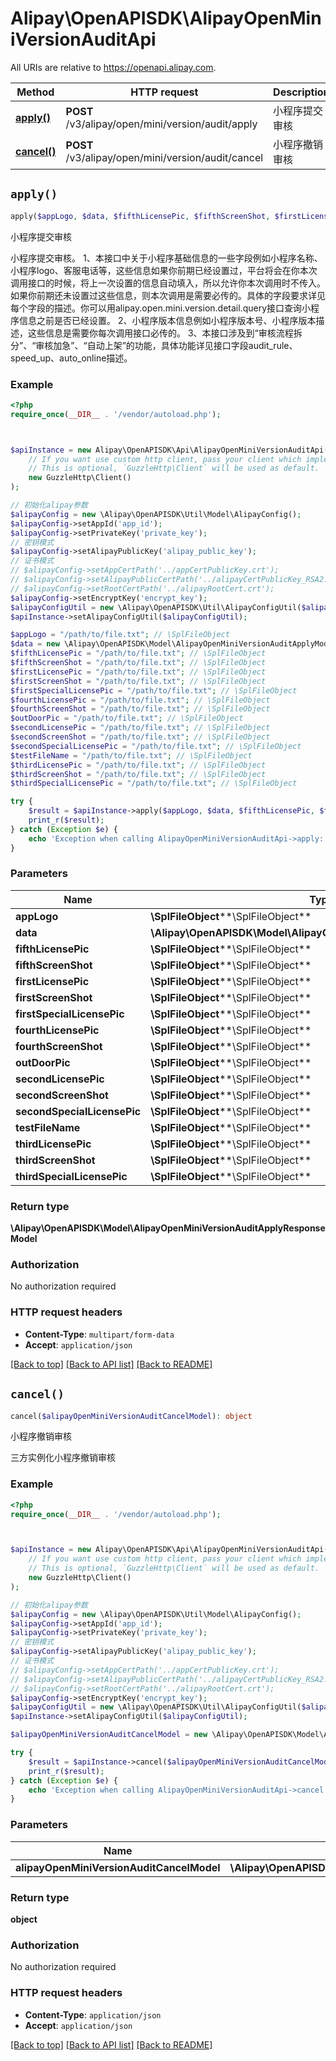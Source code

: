 # Alipay\OpenAPISDK\AlipayOpenMiniVersionAuditApi

All URIs are relative to https://openapi.alipay.com.

Method | HTTP request | Description
------------- | ------------- | -------------
[**apply()**](AlipayOpenMiniVersionAuditApi.md#apply) | **POST** /v3/alipay/open/mini/version/audit/apply | 小程序提交审核
[**cancel()**](AlipayOpenMiniVersionAuditApi.md#cancel) | **POST** /v3/alipay/open/mini/version/audit/cancel | 小程序撤销审核


## `apply()`

```php
apply($appLogo, $data, $fifthLicensePic, $fifthScreenShot, $firstLicensePic, $firstScreenShot, $firstSpecialLicensePic, $fourthLicensePic, $fourthScreenShot, $outDoorPic, $secondLicensePic, $secondScreenShot, $secondSpecialLicensePic, $testFileName, $thirdLicensePic, $thirdScreenShot, $thirdSpecialLicensePic): \Alipay\OpenAPISDK\Model\AlipayOpenMiniVersionAuditApplyResponseModel
```

小程序提交审核

小程序提交审核。 1、本接口中关于小程序基础信息的一些字段例如小程序名称、小程序logo、客服电话等，这些信息如果你前期已经设置过，平台将会在你本次调用接口的时候，将上一次设置的信息自动填入，所以允许你本次调用时不传入。如果你前期还未设置过这些信息，则本次调用是需要必传的。具体的字段要求详见每个字段的描述。你可以用alipay.open.mini.version.detail.query接口查询小程序信息之前是否已经设置。 2、小程序版本信息例如小程序版本号、小程序版本描述，这些信息是需要你每次调用接口必传的。 3、本接口涉及到“审核流程拆分”、“审核加急”、“自动上架”的功能，具体功能详见接口字段audit_rule、speed_up、auto_online描述。

### Example

```php
<?php
require_once(__DIR__ . '/vendor/autoload.php');



$apiInstance = new Alipay\OpenAPISDK\Api\AlipayOpenMiniVersionAuditApi(
    // If you want use custom http client, pass your client which implements `GuzzleHttp\ClientInterface`.
    // This is optional, `GuzzleHttp\Client` will be used as default.
    new GuzzleHttp\Client()
);

// 初始化alipay参数
$alipayConfig = new \Alipay\OpenAPISDK\Util\Model\AlipayConfig();
$alipayConfig->setAppId('app_id');
$alipayConfig->setPrivateKey('private_key');
// 密钥模式
$alipayConfig->setAlipayPublicKey('alipay_public_key');
// 证书模式
// $alipayConfig->setAppCertPath('../appCertPublicKey.crt');
// $alipayConfig->setAlipayPublicCertPath('../alipayCertPublicKey_RSA2.crt');
// $alipayConfig->setRootCertPath('../alipayRootCert.crt');
$alipayConfig->setEncryptKey('encrypt_key');
$alipayConfigUtil = new \Alipay\OpenAPISDK\Util\AlipayConfigUtil($alipayConfig);
$apiInstance->setAlipayConfigUtil($alipayConfigUtil);

$appLogo = "/path/to/file.txt"; // \SplFileObject
$data = new \Alipay\OpenAPISDK\Model\AlipayOpenMiniVersionAuditApplyModel(); // \Alipay\OpenAPISDK\Model\AlipayOpenMiniVersionAuditApplyModel
$fifthLicensePic = "/path/to/file.txt"; // \SplFileObject
$fifthScreenShot = "/path/to/file.txt"; // \SplFileObject
$firstLicensePic = "/path/to/file.txt"; // \SplFileObject
$firstScreenShot = "/path/to/file.txt"; // \SplFileObject
$firstSpecialLicensePic = "/path/to/file.txt"; // \SplFileObject
$fourthLicensePic = "/path/to/file.txt"; // \SplFileObject
$fourthScreenShot = "/path/to/file.txt"; // \SplFileObject
$outDoorPic = "/path/to/file.txt"; // \SplFileObject
$secondLicensePic = "/path/to/file.txt"; // \SplFileObject
$secondScreenShot = "/path/to/file.txt"; // \SplFileObject
$secondSpecialLicensePic = "/path/to/file.txt"; // \SplFileObject
$testFileName = "/path/to/file.txt"; // \SplFileObject
$thirdLicensePic = "/path/to/file.txt"; // \SplFileObject
$thirdScreenShot = "/path/to/file.txt"; // \SplFileObject
$thirdSpecialLicensePic = "/path/to/file.txt"; // \SplFileObject

try {
    $result = $apiInstance->apply($appLogo, $data, $fifthLicensePic, $fifthScreenShot, $firstLicensePic, $firstScreenShot, $firstSpecialLicensePic, $fourthLicensePic, $fourthScreenShot, $outDoorPic, $secondLicensePic, $secondScreenShot, $secondSpecialLicensePic, $testFileName, $thirdLicensePic, $thirdScreenShot, $thirdSpecialLicensePic);
    print_r($result);
} catch (Exception $e) {
    echo 'Exception when calling AlipayOpenMiniVersionAuditApi->apply: ', $e->getMessage(), PHP_EOL;
}
```

### Parameters

Name | Type | Description  | Notes
------------- | ------------- | ------------- | -------------
 **appLogo** | **\SplFileObject****\SplFileObject**|  | [optional]
 **data** | **\Alipay\OpenAPISDK\Model\AlipayOpenMiniVersionAuditApplyModel**|  | [optional]
 **fifthLicensePic** | **\SplFileObject****\SplFileObject**|  | [optional]
 **fifthScreenShot** | **\SplFileObject****\SplFileObject**|  | [optional]
 **firstLicensePic** | **\SplFileObject****\SplFileObject**|  | [optional]
 **firstScreenShot** | **\SplFileObject****\SplFileObject**|  | [optional]
 **firstSpecialLicensePic** | **\SplFileObject****\SplFileObject**|  | [optional]
 **fourthLicensePic** | **\SplFileObject****\SplFileObject**|  | [optional]
 **fourthScreenShot** | **\SplFileObject****\SplFileObject**|  | [optional]
 **outDoorPic** | **\SplFileObject****\SplFileObject**|  | [optional]
 **secondLicensePic** | **\SplFileObject****\SplFileObject**|  | [optional]
 **secondScreenShot** | **\SplFileObject****\SplFileObject**|  | [optional]
 **secondSpecialLicensePic** | **\SplFileObject****\SplFileObject**|  | [optional]
 **testFileName** | **\SplFileObject****\SplFileObject**|  | [optional]
 **thirdLicensePic** | **\SplFileObject****\SplFileObject**|  | [optional]
 **thirdScreenShot** | **\SplFileObject****\SplFileObject**|  | [optional]
 **thirdSpecialLicensePic** | **\SplFileObject****\SplFileObject**|  | [optional]

### Return type

**\Alipay\OpenAPISDK\Model\AlipayOpenMiniVersionAuditApplyResponseModel**

### Authorization

No authorization required

### HTTP request headers

- **Content-Type**: `multipart/form-data`
- **Accept**: `application/json`

[[Back to top]](#) [[Back to API list]](../../README.md#api-endpoints)
[[Back to README]](../../README.md)

## `cancel()`

```php
cancel($alipayOpenMiniVersionAuditCancelModel): object
```

小程序撤销审核

三方实例化小程序撤销审核

### Example

```php
<?php
require_once(__DIR__ . '/vendor/autoload.php');



$apiInstance = new Alipay\OpenAPISDK\Api\AlipayOpenMiniVersionAuditApi(
    // If you want use custom http client, pass your client which implements `GuzzleHttp\ClientInterface`.
    // This is optional, `GuzzleHttp\Client` will be used as default.
    new GuzzleHttp\Client()
);

// 初始化alipay参数
$alipayConfig = new \Alipay\OpenAPISDK\Util\Model\AlipayConfig();
$alipayConfig->setAppId('app_id');
$alipayConfig->setPrivateKey('private_key');
// 密钥模式
$alipayConfig->setAlipayPublicKey('alipay_public_key');
// 证书模式
// $alipayConfig->setAppCertPath('../appCertPublicKey.crt');
// $alipayConfig->setAlipayPublicCertPath('../alipayCertPublicKey_RSA2.crt');
// $alipayConfig->setRootCertPath('../alipayRootCert.crt');
$alipayConfig->setEncryptKey('encrypt_key');
$alipayConfigUtil = new \Alipay\OpenAPISDK\Util\AlipayConfigUtil($alipayConfig);
$apiInstance->setAlipayConfigUtil($alipayConfigUtil);

$alipayOpenMiniVersionAuditCancelModel = new \Alipay\OpenAPISDK\Model\AlipayOpenMiniVersionAuditCancelModel(); // \Alipay\OpenAPISDK\Model\AlipayOpenMiniVersionAuditCancelModel

try {
    $result = $apiInstance->cancel($alipayOpenMiniVersionAuditCancelModel);
    print_r($result);
} catch (Exception $e) {
    echo 'Exception when calling AlipayOpenMiniVersionAuditApi->cancel: ', $e->getMessage(), PHP_EOL;
}
```

### Parameters

Name | Type | Description  | Notes
------------- | ------------- | ------------- | -------------
 **alipayOpenMiniVersionAuditCancelModel** | **\Alipay\OpenAPISDK\Model\AlipayOpenMiniVersionAuditCancelModel**|  | [optional]

### Return type

**object**

### Authorization

No authorization required

### HTTP request headers

- **Content-Type**: `application/json`
- **Accept**: `application/json`

[[Back to top]](#) [[Back to API list]](../../README.md#api-endpoints)
[[Back to README]](../../README.md)

